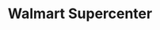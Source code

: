 ---
title: "Walmart Supercenter"
url: /great-falls/walmart-supercenter-10th-avenue-south/
shop: supermarket
---